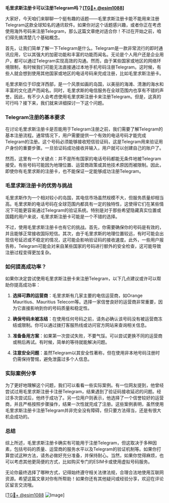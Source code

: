 **毛里求斯注册卡可以注册Telegram吗？[[TG💪+ @esim1088](https://t.me/s/esim1088)]**

大家好，今天咱们来聊聊一个挺有趣的话题——毛里求斯注册卡能不能用来注册Telegram这款全球知名的通讯软件。如果你对这个话题感兴趣，或者你正在考虑使用海外号码来注册Telegram，那么这篇文章绝对适合你！不过在开始之前，咱们得先搞清楚几个基础概念。

首先，让我们简单了解一下Telegram是什么。Telegram是一款非常流行的即时通讯应用，它以其强大的加密功能和丰富的功能而闻名。无论是个人用户还是企业用户，都可以通过Telegram实现高效的沟通。然而，由于某些国家或地区的网络环境限制，有时候我们可能无法直接通过本地手机号码注册Telegram。这时候，有些人就会想到使用其他国家或地区的电话号码来完成注册，比如毛里求斯注册卡。

毛里求斯位于印度洋西部，是一个风景如画的岛国，以美丽的海滩、清澈的海水和丰富的文化遗产而闻名。同时，毛里求斯的电信服务在全球范围内也享有不错的声誉。因此，有不少人会考虑使用毛里求斯注册卡来注册Telegram。但是，这真的可行吗？接下来，我们就来详细探讨一下这个问题。

### Telegram注册的基本要求

在讨论毛里求斯注册卡是否能用于Telegram注册之前，我们需要了解Telegram的基本注册流程。通常情况下，用户需要提供一个有效的电话号码才能完成Telegram的注册。这个号码必须能够接收短信验证码，这是Telegram用来验证用户身份的重要步骤。一旦验证码成功接收并输入，用户就可以创建自己的账户了。

然而，这里有一个关键点：并不是所有国家的电话号码都能无条件地被Telegram接受。有些号码可能因为地理位置、运营商政策或其他技术原因而被限制。因此，即使你有毛里求斯的注册卡，也不能保证一定能够成功注册Telegram。

### 毛里求斯注册卡的优势与挑战

毛里求斯作为一个相对较小的岛国，其电信市场虽然规模不大，但服务质量却相当高。毛里求斯的电话号码在全球范围内都具有一定的独特性，这使得它们在某些情况下可能更容易通过Telegram的验证系统。特别是对于那些希望隐藏真实位置或国籍的用户来说，毛里求斯注册卡可能是一个不错的选择。

不过，使用毛里求斯注册卡也有它的挑战。首先，你需要确保你的号码是有效的，并且能够正常接收国际短信。其次，由于毛里求斯的地理位置较远，有时可能会出现信号延迟或不稳定的情况，这可能会影响验证码的接收速度。此外，一些用户报告称，Telegram可能会对来自某些国家的号码进行额外的安全检查，这可能导致注册过程变得更加复杂。

### 如何提高成功率？

如果你决定尝试使用毛里求斯注册卡来注册Telegram，以下几点建议或许可以帮助你提高成功率：

1. **选择可靠的运营商**：毛里求斯有几家主要的电信运营商，如Orange Mauritius、Mauritius Telecom等。选择一家信誉良好的运营商非常重要，因为它直接影响到你的号码质量和稳定性。
   
2. **确保号码未被冻结**：在使用任何号码之前，请务必确认该号码没有被运营商冻结或限制。你可以通过拨打客服热线或访问官方网站来查询相关信息。

3. **准备备用方案**：如果第一次尝试失败，不要气馁。可以尝试更换不同的运营商或稍后再试。有时候，简单的等待就能解决问题。

4. **注意安全问题**：虽然Telegram以其安全性著称，但在使用非本地号码注册时仍需保持警惕，避免泄露过多个人信息。

### 实际案例分享

为了更好地理解这个问题，我们可以看看一些实际案例。有一位网友提到，他曾经尝试过用毛里求斯注册卡注册Telegram，结果遇到了验证码接收延迟的问题。经过多次尝试后，他终于成功了。另一位用户则表示，他选择了一个信誉较好的运营商，并且严格按照步骤操作，结果一次性就完成了注册。这些案例表明，虽然使用毛里求斯注册卡注册Telegram并非完全没有障碍，但只要方法得当，还是有很大机会成功的。

### 总结

综上所述，毛里求斯注册卡确实有可能用于注册Telegram，但这取决于多种因素，包括号码的质量、运营商的服务水平以及Telegram的验证机制等。如果你打算尝试这种方法，请务必做好充分准备，并保持耐心。当然，如果你觉得麻烦，也可以考虑其他更简便的方式，比如购买专门的ESIM卡或使用虚拟号码服务。

无论你最终选择了哪种方式，记得始终遵守相关法律法规，合理合法地使用互联网资源。希望这篇文章对你有所帮助！如果你还有其他疑问或经验分享，欢迎在评论区留言交流哦。

[[TG💪+ @esim1088](https://t.me/s/esim1088) ![Image](https://i.postimg.cc/4NQfJmqS/Snipaste-2025-05-13-00-14-12.png)]
